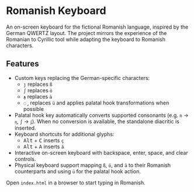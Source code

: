 # Romanish Keyboard

An on-screen keyboard for the fictional Romanish language, inspired by the German QWERTZ layout. The project mirrors the experience of the Romanian to Cyrillic tool while adapting the keyboard to Romanish characters.

## Features

- Custom keys replacing the German-specific characters:
  - `ȷ` replaces `ß`
  - `ʃ` replaces `ö`
  - `ꙟ` replaces `ä`
  - `◌̡` replaces `ü` and applies palatal hook transformations when possible
- Palatal hook key automatically converts supported consonants (e.g. `n` → `ᶇ`, `ʃ` → `ᶋ`). When no conversion is available, the standalone diacritic is inserted.
- Keyboard shortcuts for additional glyphs:
  - <kbd>Alt</kbd> + <kbd>C</kbd> inserts `ç`
  - <kbd>Alt</kbd> + <kbd>A</kbd> inserts `ă`
- Interactive on-screen keyboard with backspace, enter, space, and clear controls.
- Physical keyboard support mapping `ß`, `ö`, and `ä` to their Romanish counterparts and using `ü` for the palatal hook action.

Open `index.html` in a browser to start typing in Romanish.

